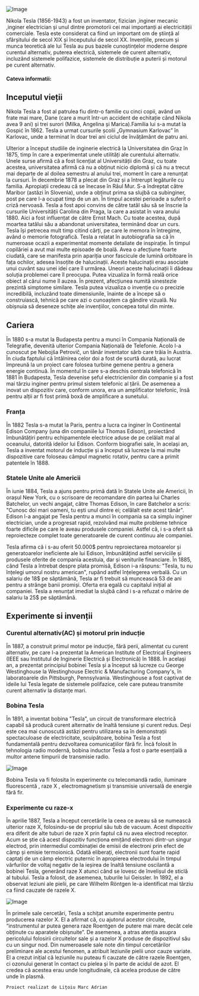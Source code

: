   ![Image](https://i.imgur.com/bjodMPr.jpg)
 
 Nikola Tesla (1856-1943) a fost un inventator, fizician ,inginer mecanic ,inginer electrician și unul dintre promotorii cei mai importanți ai electricității comerciale. Tesla este considerat ca fiind un important om de știință al sfârșitului de secol XIX și începutului de secol XX. Invențiile, precum și munca teoretică ale lui Tesla au pus bazele cunoștințelor moderne despre curentul alternativ, puterea electrică, sistemele de curent alternativ, incluzând sistemele polifazice, sistemele de distribuție a puterii și motorul pe curent alternativ.
 
#### Cateva informatii:

## Inceputul vieții
 
   Nikola Tesla a fost al patrulea fiu dintr-o familie cu cinci copii, având un frate mai mare, Dane (care a murit într-un accident de echitație când Nikola avea 9 ani) și trei surori (Milka, Angelina și Marica).Familia lui s-a mutat la Gospić în 1862. Tesla a urmat cursurile școlii „Gymnasium Karlovac” în Karlovac, unde a terminat în doar trei ani ciclul de învățământ de patru ani.
  
  Ulterior a început studiile de inginerie electrică la Universitatea din Graz în 1875, timp în care a experimentat unele utilități ale curentului alternativ. Unele surse afirmă că a fost licențiat al Universității din Graz, cu toate acestea, universitatea afirmă că nu a obținut nicio diplomă și că nu a trecut mai departe de al doilea semestru al anului trei, moment în care a renunțat la cursuri. În decembrie 1878 a plecat din Graz și a întrerupt legăturile cu familia. Apropiații credeau că se înecase în Râul Mur. S-a îndreptat către Maribor (astăzi în Slovenia), unde a obținut prima sa slujbă ca subinginer, post pe care l-a ocupat timp de un an. În timpul acestei perioade a suferit o criză nervoasă. Tesla a fost apoi convins de către tatăl său să se înscrie la cursurile Universității Carolina din Praga, la care a asistat în vara anului 1880. Aici a fost influențat de către Ernst Mach. Cu toate acestea, după moartea tatălui său a abandonat universitatea, terminând doar un curs.
Tesla își petrecea mult timp citind cărți, pe care le memora în întregime, având o memorie fotografică. Tesla a relatat în autobiografia sa că în numeroase ocazii a experimentat momente detaliate de inspirație. În timpul copilăriei a avut mai multe episoade de boală. Avea o afecțiune foarte ciudată, care se manifesta prin apariția unor fascicule de lumină orbitoare în fața ochilor, adesea însoțite de halucinații. Aceste halucinații erau asociate unui cuvânt sau unei idei care îl urmărea. Uneori aceste halucinații îi dădeau soluția problemei care îl preocupa. Putea vizualiza în formă reală orice obiect al cărui nume îl auzea. În prezent, afecțiunea numită sinestezie prezintă simptome similare. Tesla putea vizualiza o invenție cu o precizie incredibilă, incluzând toate dimensiunile, înainte de a începe să o construiască, tehnică pe care azi o cunoaștem ca gândire vizuală. Nu obișnuia să deseneze schițe ale invențiilor, concepea totul din minte.

## Cariera

  În 1880 s-a mutat la Budapesta pentru a munci în Compania Națională de Telegrafie, devenită ulterior Compania Națională de Telefonie. Acolo l-a cunoscut pe Nebojša Petrovič, un tânăr inventator sârb care trăia în Austria. În ciuda faptului că întâlnirea celor doi a fost de scurtă durată, au lucrat împreună la un proiect care folosea turbine gemene pentru a genera energie continuă. În momentul în care s-a deschis centrala telefonică în 1881 în Budapesta, Tesla devenise șeful electricienilor din companie și a fost mai târziu inginer pentru primul sistem telefonic al țării. De asemenea a inovat un dispozitiv care, conform unora, era un amplificator telefonic, însă pentru alții ar fi fost primă boxă de amplificare a sunetului.

### Franța

  În 1882 Tesla s-a mutat la Paris, pentru a lucra ca inginer în Continental Edison Company (una din companiile lui Thomas Edison), proiectând îmbunătățiri pentru echipamentele electrice aduse de pe celălalt mal al oceanului, datorită ideilor lui Edison. Conform biografiei sale, în același an, Tesla a inventat motorul de inducție și a început să lucreze la mai multe dispozitive care foloseau câmpul magnetic rotativ, pentru care a primit patentele în 1888.

### Statele Unite ale Americii

În iunie 1884, Tesla a ajuns pentru primă dată în Statele Unite ale Americii, în orașul New York, cu o scrisoare de recomandare din partea lui Charles Batchelor, un vechi angajat, către Thomas Edison, în care Batchelor a scris: "Cunosc doi mari oameni, tu ești unul dintre ei; celălalt este acest tânăr". Edison l-a angajat pe Tesla pentru a munci în compania sa ca simplu inginer electrician, unde a progresat rapid, rezolvând mai multe probleme tehnice foarte dificile pe care le aveau produsele companiei. Astfel că, i s-a oferit să reproiecteze complet toate generatoarele de curent continuu ale companiei.

Tesla afirma că i s-au oferit 50.000$  pentru reproiectarea motoarelor și generatoarelor ineficiente ale lui Edison, îmbunătățind astfel serviciile și produsele oferite de compania acestuia, dar și veniturile financiare. În 1885, când Tesla a întrebat despre plata promisă, Edison i-a răspuns: "Tesla, tu nu înțelegi umorul nostru american", rupând astfel înțelegerea verbală. Cu un salariu de 18$ pe săptămână, Tesla ar fi trebuit să muncească 53 de ani pentru a strânge banii promiși. Oferta era egală cu capitalul inițial al companiei. Tesla a renunțat imediat la slujbă când i s-a refuzat o mărire de salariu la 25$ pe săptămână.

## Experimente si invenții

### Curentul alternativ(AC) și motorul prin inducție
  În 1887, a construit primul motor pe inducție, fără perii, alimentat cu curent alternativ, pe care l-a prezentat la American Institute of Electrical Engineers (IEEE sau Institutul de Inginerie Electrică și Electronică) în 1888. În același an, a prezentat principiul bobinei Tesla și a început să lucreze cu George Westinghouse la Westinghouse Electric & Manufacturing Company's, în laboratoarele din Pittsburgh, Pennsylvania. Westinghouse a fost captivat de ideile lui Tesla legate de sistemele polifazice, cele care puteau transmite curent alternativ la distanțe mari.

### Bobina Tesla
În 1891, a inventat bobina "Tesla", un circuit de transformare electrică capabil să producă curent alternativ de înaltă tensiune și curent redus. Deși este cea mai cunoscută astăzi pentru utilizarea sa în demonstrații spectaculoase de electricitate, scuipătoare, bobina Tesla a fost fundamentală pentru dezvoltarea comunicațiilor fără fir. Încă folosit în tehnologia radio modernă, bobina inductor Tesla a fost o parte esențială a multor antene timpurii de transmisie radio.

![Image](https://i.imgur.com/ZAyhEep.jpg)

Bobina Tesla va fi folosita în experimente cu telecomandă radio, iluminare fluorescentă , raze X , electromagnetism și transmisie universală de energie fără fir.

### Experimente cu raze-x
În aprilie 1887, Tesla a început cercetările la ceea ce aveau să se numească ulterior raze X, folosindu-se de propriul său tub de vacuum. Acest dispozitiv era diferit de alte tuburi de raze X prin faptul că nu avea electrod receptor. Acum se știe că acest dispozitiv funcționa emițând electroni dintr-un singur electrod, prin intermediul combinației de emisii de electroni prin efect de câmp și emisie termoionică. Odată eliberați, electronii sunt foarte rapid captați de un câmp electric puternic în apropierea electrodului în timpul vârfurilor de voltaj negativ de la ieșirea de înaltă tensiune oscilantă a bobinei Tesla, generând raze X atunci când se lovesc de învelișul de sticlă al tubului. Tesla a folosit, de asemenea, tuburile lui Geissler. In 1892, el a observat leziuni ale pielii, pe care Wilhelm Röntgen le-a identificat mai târziu ca fiind cauzate de razele X.

![Image](https://i.imgur.com/k1fsQKC.jpg)

În primele sale cercetări, Tesla a schițat anumite experimente pentru producerea razelor X. El a afirmat că, cu ajutorul acestor circuite, “instrumentul ar putea genera raze Roentgen de putere mai mare decât cele obținute cu aparatele obișnuite”. De asemenea, a atras atenția asupra pericolului folosirii circuitelor sale și a razelor X produse de dispozitivul său cu un singur nod. Din numeroasele sale note din timpul cercetărilor preliminare ale acestui fenomen, a atribuit leziunile pielii unor cauze variate. El a crezut inițial că leziunile nu puteau fi cauzate de către razele Roentgen, ci ozonului generat în contact cu pielea și în parte de acidul de azot. El credea că acestea erau unde longitudinale, că acelea produse de către unde în plasmă.


```
Proiect realizat de Lițoiu Marc Adrian
```
